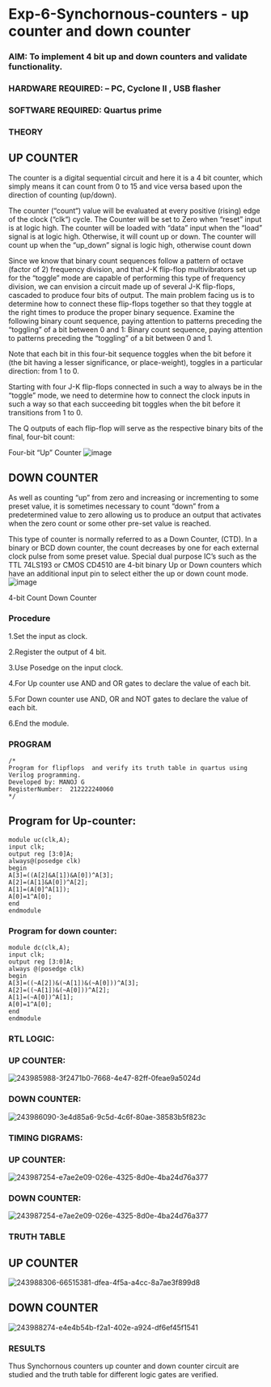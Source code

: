 # Exp-6-Synchornous-counters - up counter and down counter 
### AIM: To implement 4 bit up and down counters and validate  functionality.
### HARDWARE REQUIRED:  – PC, Cyclone II , USB flasher
### SOFTWARE REQUIRED:   Quartus prime
### THEORY 

## UP COUNTER 
The counter is a digital sequential circuit and here it is a 4 bit counter, which simply means it can count from 0 to 15 and vice versa based upon the direction of counting (up/down). 

The counter (“count“) value will be evaluated at every positive (rising) edge of the clock (“clk“) cycle.
The Counter will be set to Zero when “reset” input is at logic high.
The counter will be loaded with “data” input when the “load” signal is at logic high. Otherwise, it will count up or down.
The counter will count up when the “up_down” signal is logic high, otherwise count down

Since we know that binary count sequences follow a pattern of octave (factor of 2) frequency division, and that J-K flip-flop multivibrators set up for the “toggle” mode are capable of performing this type of frequency division, we can envision a circuit made up of several J-K flip-flops, cascaded to produce four bits of output.
The main problem facing us is to determine how to connect these flip-flops together so that they toggle at the right times to produce the proper binary sequence.
Examine the following binary count sequence, paying attention to patterns preceding the “toggling” of a bit between 0 and 1:
Binary count sequence, paying attention to patterns preceding the “toggling” of a bit between 0 and 1.

Note that each bit in this four-bit sequence toggles when the bit before it (the bit having a lesser significance, or place-weight), toggles in a particular direction: from 1 to 0.



 
 

Starting with four J-K flip-flops connected in such a way to always be in the “toggle” mode, we need to determine how to connect the clock inputs in such a way so that each succeeding bit toggles when the bit before it transitions from 1 to 0.

The Q outputs of each flip-flop will serve as the respective binary bits of the final, four-bit count:

 
 

Four-bit “Up” Counter
![image](https://user-images.githubusercontent.com/36288975/169644758-b2f4339d-9532-40c5-af40-8f4f8c942e2c.png)



## DOWN COUNTER 

As well as counting “up” from zero and increasing or incrementing to some preset value, it is sometimes necessary to count “down” from a predetermined value to zero allowing us to produce an output that activates when the zero count or some other pre-set value is reached.

This type of counter is normally referred to as a Down Counter, (CTD). In a binary or BCD down counter, the count decreases by one for each external clock pulse from some preset value. Special dual purpose IC’s such as the TTL 74LS193 or CMOS CD4510 are 4-bit binary Up or Down counters which have an additional input pin to select either the up or down count mode.
![image](https://user-images.githubusercontent.com/36288975/169644844-1a14e123-7228-4ed8-81a9-eb937dff4ac8.png)


4-bit Count Down Counter
### Procedure
1.Set the input as clock.

2.Register the output of 4 bit.

3.Use Posedge on the input clock.

4.For Up counter use AND and OR gates to declare the value of each bit.

5.For Down counter use AND, OR and NOT gates to declare the value of each bit.

6.End the module.





### PROGRAM 
```
/*
Program for flipflops  and verify its truth table in quartus using Verilog programming.
Developed by: MANOJ G
RegisterNumber:  212222240060
*/
```
## Program for Up-counter:
```
module uc(clk,A);
input clk;
output reg [3:0]A;
always@(posedge clk)
begin
A[3]=((A[2]&A[1])&A[0])^A[3];
A[2]=(A[1]&A[0])^A[2];
A[1]=(A[0]^A[1]);
A[0]=1^A[0];
end
endmodule
```


### Program for down counter:
```
module dc(clk,A);
input clk;
output reg [3:0]A;
always @(posedge clk)
begin
A[3]=((~A[2])&(~A[1])&(~A[0]))^A[3];
A[2]=((~A[1])&(~A[0]))^A[2];
A[1]=(~A[0])^A[1];
A[0]=1^A[0];
end
endmodule
```




### RTL LOGIC: 
### UP COUNTER:


![243985988-3f2471b0-7668-4e47-82ff-0feae9a5024d](https://github.com/Danielmanoj/Exp-7-Synchornous-counters-/assets/69635071/a4c6de07-d1cc-4ba2-b80b-efd42308b09e)


### DOWN COUNTER:
![243986090-3e4d85a6-9c5d-4c6f-80ae-38583b5f823c](https://github.com/Danielmanoj/Exp-7-Synchornous-counters-/assets/69635071/b224c115-e7a6-4d5d-9ed2-8a6429588166)


### TIMING DIGRAMS: 

### UP COUNTER:
![243987254-e7ae2e09-026e-4325-8d0e-4ba24d76a377](https://github.com/Danielmanoj/Exp-7-Synchornous-counters-/assets/69635071/62e681c0-168c-44b7-9279-f8fa8c75a2c7)


### DOWN COUNTER:
![243987254-e7ae2e09-026e-4325-8d0e-4ba24d76a377](https://github.com/Danielmanoj/Exp-7-Synchornous-counters-/assets/69635071/d3206755-c5b7-45c7-b20e-f80845d2dd48)








### TRUTH TABLE 

## UP COUNTER
![243988306-66515381-dfea-4f5a-a4cc-8a7ae3f899d8](https://github.com/Danielmanoj/Exp-7-Synchornous-counters-/assets/69635071/fa73e36f-b5e7-451c-8a59-402f5a52b48f)

## DOWN COUNTER
![243988274-e4e4b54b-f2a1-402e-a924-df6ef45f1541](https://github.com/Danielmanoj/Exp-7-Synchornous-counters-/assets/69635071/4513647b-3341-4da0-b44d-7d81e2ad2451)







### RESULTS 


Thus Synchornous counters up counter and down counter circuit are studied and the truth table for different logic gates are verified.

